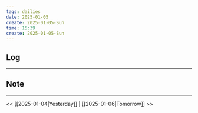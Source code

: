 ```yaml
---
tags: dailies  
date: 2025-01-05
create: 2025-01-05-Sun
time: 15:39
create: 2025-01-05-Sun
---
```

## Log
---


## Note
---


<< [[2025-01-04|Yesterday]] | [[2025-01-06|Tomorrow]] >>